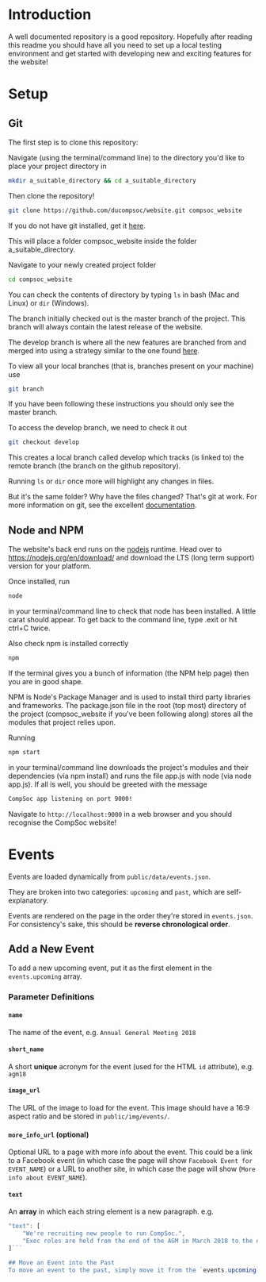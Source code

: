 # Introduction

A well documented repository is a good repository. Hopefully after reading this readme you should have all you need to set up a local testing environment and get started with developing new and exciting features for the website!

# Setup

## Git

The first step is to clone this repository:

Navigate (using the terminal/command line) to the directory you'd like to place your project directory in
```bash
mkdir a_suitable_directory && cd a_suitable_directory
```

Then clone the repository!
```bash
git clone https://github.com/ducompsoc/website.git compsoc_website
```

If you do not have git installed, get it [here](https://git-scm.com/downloads).

This will place a folder compsoc_website inside the folder a_suitable_directory.

Navigate to your newly created project folder
```bash
cd compsoc_website
```

You can check the contents of directory by typing `ls` in bash (Mac and Linux) or `dir` (Windows).

The branch initially checked out is the master branch of the project. This branch will always contain the latest release of the website.

The develop branch is where all the new features are branched from and merged into using a strategy similar to the one found [here](http://nvie.com/posts/a-successful-git-branching-model/).

To view all your local branches (that is, branches present on your machine) use
```bash
git branch
```

If you have been following these instructions you should only see the master branch.

To access the develop branch, we need to check it out
```bash
git checkout develop
```

This creates a local branch called develop which tracks (is linked to) the remote branch (the branch on the github repository).

Running `ls` or `dir` once more will highlight any changes in files.

But it's the same folder? Why have the files changed? That's git at work. For more information on git, see the excellent [documentation](https://git-scm.com/doc).

## Node and NPM

The website's back end runs on the [nodejs](https://nodejs.org/en/) runtime. Head over to https://nodejs.org/en/download/ and download the LTS (long term support) version for your platform.

Once installed, run
```bash
node
```
in your terminal/command line to check that node has been installed. A little carat should appear. To get back to the command line, type .exit or hit ctrl+C twice.

Also check npm is installed correctly
```bash
npm
```
If the terminal gives you a bunch of information (the NPM help page) then you are in good shape.

NPM is Node's Package Manager and is used to install third party libraries and frameworks. The package.json file in the root (top most) directory of the project (compsoc_website if you've been following along) stores all the modules that project relies upon.

Running
```bash
npm start
```
in your terminal/command line downloads the project's modules and their dependencies (via npm install) and runs the file app.js with node (via node app.js). If all is well, you should be greeted with the message
```bash
CompSoc app listening on port 9000!
```

Navigate to `http://localhost:9000` in a web browser and you should recognise the CompSoc website!

# Events
Events are loaded dynamically from `public/data/events.json`.

They are broken into two categories: `upcoming` and `past`, which are self-explanatory.

Events are rendered on the page in the order they're stored in `events.json`. For consistency's sake, this should be **reverse chronological order**.

## Add a New Event
To add a new upcoming event, put it as the first element in the `events.upcoming` array.

### Parameter Definitions

#### `name`
The name of the event, e.g. `Annual General Meeting 2018`

#### `short_name`
A short **unique** acronym for the event (used for the HTML `id` attribute), e.g. `agm18`

#### `image_url`
The URL of the image to load for the event. This image should have a 16:9 aspect ratio and be stored in `public/img/events/`.

#### `more_info_url` (optional)
Optional URL to a page with more info about the event. This could be a link to a Facebook event (in which case the page will show `Facebook Event for EVENT_NAME`) or a URL to another site, in which case the page will show (`More info about EVENT_NAME`).

#### `text`
An **array** in which each string element is a new paragraph. e.g.
```javascript
"text": [
    "We're recruiting new people to run CompSoc.",
    "Exec roles are held from the end of the AGM in March 2018 to the end of the AGM in March 2019."
]```

## Move an Event into the Past
To move an event to the past, simply move it from the `events.upcoming` array to the beginning of the `events.past` array.
